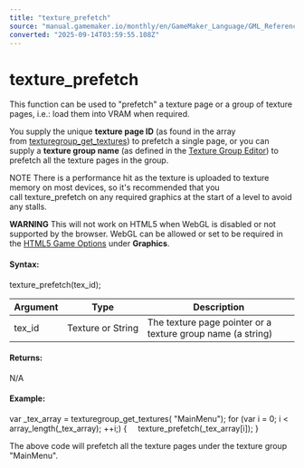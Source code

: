 ```yaml
---
title: "texture_prefetch"
source: "manual.gamemaker.io/monthly/en/GameMaker_Language/GML_Reference/Drawing/Textures/texture_prefetch.htm"
converted: "2025-09-14T03:59:55.108Z"
---
```


# texture\_prefetch

This function can be used to "prefetch" a texture page or a group of texture pages, i.e.: load them into VRAM when required.

You supply the unique **texture page ID** (as found in the array from [texturegroup\_get\_textures](texturegroup_get_textures.md)) to prefetch a single page, or you can supply a **texture group name** (as defined in the [Texture Group Editor](../../../../Settings/Texture_Groups.md)) to prefetch all the texture pages in the group.

NOTE There is a performance hit as the texture is uploaded to texture memory on most devices, so it's recommended that you call texture\_prefetch on any required graphics at the start of a level to avoid any stalls.

**WARNING** This will not work on HTML5 when WebGL is disabled or not supported by the browser. WebGL can be allowed or set to be required in the [HTML5 Game Options](../../../../Settings/Game_Options/HTML5.md) under **Graphics**.

#### Syntax:

texture\_prefetch(tex\_id);

| Argument | Type | Description |
| --- | --- | --- |
| tex_id | Texture or String | The texture page pointer or a texture group name (a string) |

#### Returns:

N/A

#### Example:

var \_tex\_array = texturegroup\_get\_textures( "MainMenu");
for (var i = 0; i < array\_length(\_tex\_array); ++i;)
{
    texture\_prefetch(\_tex\_array\[i\]);
}

The above code will prefetch all the texture pages under the texture group "MainMenu".